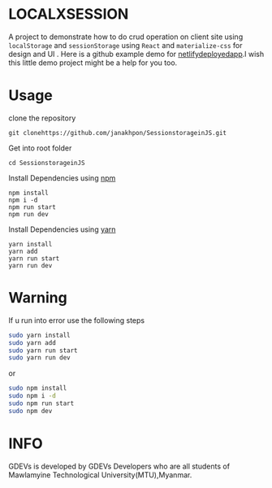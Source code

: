 # LOCALXSESSION
  A project to demonstrate how to do crud operation on client site using `localStorage` and `sessionStorage` using `React` and `materialize-css` for design and UI . Here is a github example demo for [netlifydeployedapp](https://competent-mirzakhani-5f9f47.netlify.com).I wish this little demo project might be a help for you too.



# Usage

clone the repository

    git clonehttps://github.com/janakhpon/SessionstorageinJS.git

Get into root folder

    cd SessionstorageinJS

Install Dependencies using [npm](https://www.npmjs.com/)

    npm install
    npm i -d
    npm run start
    npm run dev

Install Dependencies using [yarn](https://yarnpkg.com/en/)

    yarn install
    yarn add
    yarn run start
    yarn run dev




# Warning
If u run into error use the following steps

```bash
sudo yarn install
sudo yarn add
sudo yarn run start
sudo yarn run dev
```
or

```bash
sudo npm install
sudo npm i -d
sudo npm run start
sudo npm dev
```



# INFO
GDEVs is developed by GDEVs Developers who are all students of Mawlamyine Technological University(MTU),Myanmar.
